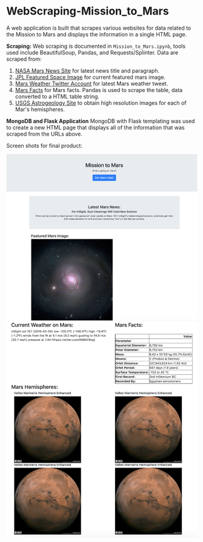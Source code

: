 # WebScraping-Mission_to_Mars

A web application is built that scrapes various websites for data related to the Mission to Mars and displays the information in a single HTML page.

**Scraping:**
Web scraping is documented in `Mission_to_Mars.ipynb`, tools used include BeautifulSoup, Pandas, and Requests/Splinter. Data are scraped from:
1. [NASA Mars News Site](https://mars.nasa.gov/news/) for latest news title and paragraph.
2. [JPL Featured Space Image](https://www.jpl.nasa.gov/spaceimages/?search=&category=Mars) for current featured mars image. 
3. [Mars Weather Twitter Account](https://twitter.com/marswxreport?lang=en) for latest Mars weather tweet.
4. [Mars Facts](https://space-facts.com/mars/) for Mars facts. Pandas is used to scrape the table, data converted to a HTML table string.
5. [USGS Astrogeology Site](https://astrogeology.usgs.gov/search/results?q=hemisphere+enhanced&k1=target&v1=Mars) to obtain high resolution images for each of Mar's hemispheres.

**MongoDB and Flask Application**
MongoDB with Flask templating was used to create a new HTML page that displays all of the information that was scraped from the URLs above.

Screen shots for final product:

![final_app1.png](images/finalapp1.png)
![final_app2.png](images/finalapp2.png)
